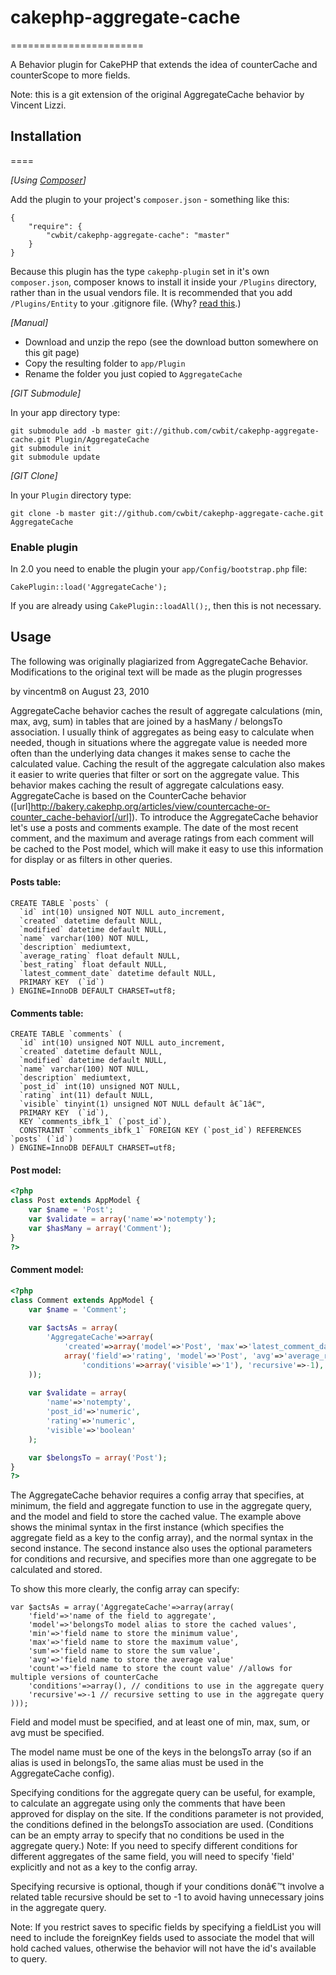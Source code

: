 # cakephp-aggregate-cache
=======================

A Behavior plugin for CakePHP that extends the idea of counterCache and counterScope to more fields.

Note: this is a git extension of the original AggregateCache behavior by Vincent Lizzi.

## Installation
====

_[Using [Composer](http://getcomposer.org/)]_

Add the plugin to your project's `composer.json` - something like this:

	{
		"require": {
			"cwbit/cakephp-aggregate-cache": "master"
		}
	}

Because this plugin has the type `cakephp-plugin` set in it's own `composer.json`, composer knows to install it inside your `/Plugins` directory, rather than in the usual vendors file. It is recommended that you add `/Plugins/Entity` to your .gitignore file. (Why? [read this](http://getcomposer.org/doc/faqs/should-i-commit-the-dependencies-in-my-vendor-directory.md).)

_[Manual]_

* Download and unzip the repo (see the download button somewhere on this git page)
* Copy the resulting folder to `app/Plugin`
* Rename the folder you just copied to `AggregateCache`

_[GIT Submodule]_

In your app directory type:

    git submodule add -b master git://github.com/cwbit/cakephp-aggregate-cache.git Plugin/AggregateCache
    git submodule init
    git submodule update

_[GIT Clone]_

In your `Plugin` directory type:

    git clone -b master git://github.com/cwbit/cakephp-aggregate-cache.git AggregateCache


### Enable plugin

In 2.0 you need to enable the plugin your `app/Config/bootstrap.php` file:

    CakePlugin::load('AggregateCache');

If you are already using `CakePlugin::loadAll();`, then this is not necessary.


## Usage

The following was originally plagiarized from AggregateCache Behavior. Modifications to the original text will be made as the plugin progresses

by vincentm8	 on August 23, 2010

AggregateCache behavior caches the result of aggregate calculations (min, max, avg, sum) in tables that are joined by a hasMany / belongsTo association. I usually think of aggregates as being easy to calculate when needed, though in situations where the aggregate value is needed more often than the underlying data changes it makes sense to cache the calculated value. Caching the result of the aggregate calculation also makes it easier to write queries that filter or sort on the aggregate value. This behavior makes caching the result of aggregate calculations easy. AggregateCache is based on the CounterCache behavior ([url]http://bakery.cakephp.org/articles/view/countercache-or-counter_cache-behavior[/url]).
To introduce the AggregateCache behavior let's use a posts and comments example. The date of the most recent comment, and the maximum and average ratings from each comment will be cached to the Post model, which will make it easy to use this information for display or as filters in other queries.


#### Posts table:
```mysql
CREATE TABLE `posts` ( 
  `id` int(10) unsigned NOT NULL auto_increment, 
  `created` datetime default NULL, 
  `modified` datetime default NULL, 
  `name` varchar(100) NOT NULL, 
  `description` mediumtext, 
  `average_rating` float default NULL, 
  `best_rating` float default NULL, 
  `latest_comment_date` datetime default NULL, 
  PRIMARY KEY  (`id`) 
) ENGINE=InnoDB DEFAULT CHARSET=utf8; 
```
#### Comments table:
```mysql
CREATE TABLE `comments` ( 
  `id` int(10) unsigned NOT NULL auto_increment, 
  `created` datetime default NULL, 
  `modified` datetime default NULL, 
  `name` varchar(100) NOT NULL, 
  `description` mediumtext, 
  `post_id` int(10) unsigned NOT NULL, 
  `rating` int(11) default NULL, 
  `visible` tinyint(1) unsigned NOT NULL default â€˜1â€™, 
  PRIMARY KEY  (`id`), 
  KEY `comments_ibfk_1` (`post_id`), 
  CONSTRAINT `comments_ibfk_1` FOREIGN KEY (`post_id`) REFERENCES `posts` (`id`) 
) ENGINE=InnoDB DEFAULT CHARSET=utf8; 
```
#### Post model:

```php
<?php  
class Post extends AppModel { 
    var $name = 'Post'; 
    var $validate = array('name'=>'notempty'); 
    var $hasMany = array('Comment'); 
} 
?>
```

#### Comment model:
```php
<?php  
class Comment extends AppModel { 
    var $name = 'Comment'; 
     
    var $actsAs = array( 
        'AggregateCache'=>array( 
            'created'=>array('model'=>'Post', 'max'=>'latest_comment_date'), 
            array('field'=>'rating', 'model'=>'Post', 'avg'=>'average_rating', 'max'=>'best_rating',  
                'conditions'=>array('visible'=>'1'), 'recursive'=>-1), 
    )); 
     
    var $validate = array( 
        'name'=>'notempty',  
        'post_id'=>'numeric',  
        'rating'=>'numeric',  
        'visible'=>'boolean' 
    ); 

    var $belongsTo = array('Post'); 
} 
?>
```

The AggregateCache behavior requires a config array that specifies, at minimum, the field and aggregate function to use in the aggregate query, and the model and field to store the cached value. The example above shows the minimal syntax in the first instance (which specifies the aggregate field as a key to the config array), and the normal syntax in the second instance. The second instance also uses the optional parameters for conditions and recursive, and specifies more than one aggregate to be calculated and stored.


To show this more clearly, the config array can specify:
```
var $actsAs = array('AggregateCache'=>array(array( 
    'field'=>'name of the field to aggregate',  
    'model'=>'belongsTo model alias to store the cached values',  
    'min'=>'field name to store the minimum value',  
    'max'=>'field name to store the maximum value', 
    'sum'=>'field name to store the sum value', 
    'avg'=>'field name to store the average value' 
    'count'=>'field name to store the count value' //allows for multiple versions of counterCache
    'conditions'=>array(), // conditions to use in the aggregate query 
    'recursive'=>-1 // recursive setting to use in the aggregate query 
))); 
```
Field and model must be specified, and at least one of min, max, sum, or avg must be specified.


The model name must be one of the keys in the belongsTo array (so if an alias is used in belongsTo, the same alias must be used in the AggregateCache config).


Specifying conditions for the aggregate query can be useful, for example, to calculate an aggregate using only the comments that have been approved for display on the site. If the conditions parameter is not provided, the conditions defined in the belongsTo association are used. (Conditions can be an empty array to specify that no conditions be used in the aggregate query.) Note: If you need to specify different conditions for different aggregates of the same field, you will need to specify 'field' explicitly and not as a key to the config array.


Specifying recursive is optional, though if your conditions donâ€™t involve a related table recursive should be set to -1 to avoid having unnecessary joins in the aggregate query.


Note: If you restrict saves to specific fields by specifying a fieldList you will need to include the foreignKey fields used to associate the model that will hold cached values, otherwise the behavior will not have the id's available to query.